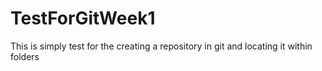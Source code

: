 # TestForGitWeek1
This is simply  test for the creating a repository in git and locating it within folders
